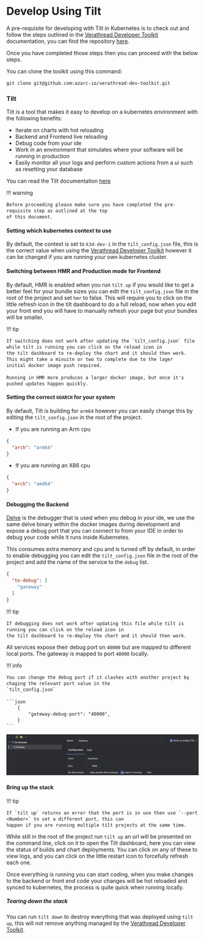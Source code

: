 # Develop Using Tilt

A pre-requisite for developing with Tilt in Kubernetes is to check out and follow the steps outlined in the
[Verathread Developer Toolkit](https://dev-toolkit-docs.cloud.azarc.dev/gs_setup/) documentation, you can find the
repository [here](https://github.com/azarc-io/verathread-dev-toolkit).

Once you have completed those steps then you can proceed with the below steps.

You can clone the toolkit using this command:
```shell
git clone git@github.com:azarc-io/verathread-dev-toolkit.git
```

### Tilt

Tilt is a tool that makes it easy to develop on a kubernetes environment with the following benefits:

- Iterate on charts with hot reloading
- Backend and Frontend live reloading
- Debug code from your ide
- Work in an environment that simulates where your software will be running in production
- Easily monitor all your logs and perform custom actions from a ui such as resetting your database

You can read the Tilt documentation [here](https://tilt.dev/)

!!! warning

    Before proceeding please make sure you have completed the pre-requisite step as outlined at the top
    of this document.

#### Setting which kubernetes context to use

By default, the context is set to `k3d-dev-1` in the `tilt_config.json` file, this is the correct value when using
the [Verathread Developer Toolkit](https://dev-toolkit-docs.cloud.azarc.dev/gs_setup/) 
however it can be changed if you are running your own kubernetes cluster.

#### Switching between HMR and Production mode for Frontend

By default, HMR is enabled when you run `tilt up` if you would like to get a better feel for your bundle sizes
you can edit the `tilt_config.json` file in the root of the project and set `hmr` to false. This will require you
to click on the little refresh icon in the tilt dashboard to do a full reload, now when you edit your front end you
will have to manually refresh your page but your bundles will be smaller.

!!! tip

    If switching does not work after updating the `tilt_config.json` file while tilt is running you can click on the reload icon in
    the tilt dashboard to re-deploy the chart and it should then work. This might take a minuite or two to complete due to the lager
    initial docker image push required.

    Running in HMR more produces a larger docker image, but once it's pushed updates happen quickly.

#### Setting the correct `GOARCH` for your system

By default, Tilt is building for `arm64` however you can easily change this by editing the `tilt_config.json` in
the root of the project.

* If you are running an Arm cpu
```json
{
  "arch": "arm64"
}
```
* If you are running an X86 cpu
```json
{
  "arch": "amd64"
}
```

#### Debugging the Backend

[Delve](https://github.com/go-delve/delve) is the debugger that is used when you debug in your ide,
we use the same delve binary within the docker images during development and expose a debug port
that you can connect to from your IDE in order to debug your code while it runs inside Kubernetes.

This consumes extra memory and cpu and is turned off by default, in order to enable debugging you can edit the
`tilt_config.json` file in the root of the project and add the name of the service to the `debug` list.

```json
{
  "to-debug": [
    "gateway"
  ]
}
```
!!! tip

    If debugging does not work after updating this file while tilt is running you can click on the reload icon in
    the tilt dashboard to re-deploy the chart and it should then work.

All services expose their debug port on `40000` but are mapped to different local ports. The gateway is mapped to port
`40000` locally.

!!! info

    You can change the debug port if it clashes with another project by chaging the relevant port value in the 
    `tilt_config.json`

    ```json
        {
            "gateway-debug-port": "40000",
        }
    ```

![image](static/remote_run_config.png)

#### Bring up the stack

!!! tip

    If `tilt up` returns an error that the port is in use then use `--port <Number>` to set a different port, this can 
    happen if you are running multiple tilt projects at the same time.

While still in the root of the project run `tilt up` an url will be presented on the command line, click on it to
open the Tilt dashboard, here you can view the status of builds and chart deployments. You can click on any of these
to view logs, and you can click on the little restart icon to forcefully refresh each one.

Once everything is running you can start coding, when you make changes to the backend or front end code your changes will
be hot reloaded and synced to kubernetes, the process is quite quick when running locally.

##### Tearing down the stack

You can run `tilt down` to destroy everything that was deployed using `tilt up`, this will not remove anything
managed by the [Verathread Developer Toolkit](https://dev-toolkit-docs.cloud.azarc.dev/gs_setup/).
